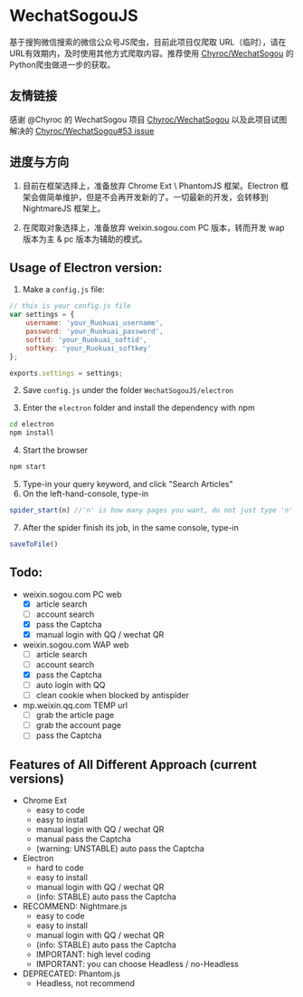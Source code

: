 # WechatSogouJS
基于搜狗微信搜索的微信公众号JS爬虫，目前此项目仅爬取 URL（临时），请在URL有效期内，及时使用其他方式爬取内容。推荐使用
[Chyroc/WechatSogou](https://github.com/Chyroc/WechatSogou) 的Python爬虫做进一步的获取。

## 友情链接
感谢 @Chyroc 的 WechatSogou 项目 [Chyroc/WechatSogou](https://github.com/Chyroc/WechatSogou) 以及此项目试图解决的 [Chyroc/WechatSogou#53 issue](https://github.com/Chyroc/WechatSogou/issues/53)

## 进度与方向
1. 目前在框架选择上，准备放弃 Chrome Ext \ PhantomJS 框架。Electron 框架会做简单维护，但是不会再开发新的了。一切最新的开发，会转移到 NightmareJS 框架上。

2. 在爬取对象选择上，准备放弃 weixin.sogou.com PC 版本，转而开发 wap 版本为主 & pc 版本为辅助的模式。


## Usage of Electron version:
1. Make a `config.js` file: 
```js
// this is your config.js file
var settings = {
    username: 'your_Ruokuai_username',
    password: 'your_Ruokuai_password',
    softid: 'your_Ruokuai_softid',
    softkey: 'your_Ruokuai_softkey'
};

exports.settings = settings; 

```
2. Save `config.js` under the folder `WechatSogouJS/electron`


3. Enter the `electron` folder and install the dependency with npm
```bash
cd electron 
npm install     

```

4. Start the browser
```bash
npm start
```

5. Type-in your query keyword, and click "Search Articles" 
6. On the left-hand-console, type-in
```js
spider_start(n) //'n' is how many pages you want, do not just type 'n'
```
7. After the spider finish its job, in the same console, type-in
```js
saveToFile()
```

## Todo:
- weixin.sogou.com PC web 
    - [x] article search     
    - [ ] account search
    - [x] pass the Captcha
    - [x] manual login with QQ / wechat QR 
- weixin.sogou.com WAP web
    - [ ] article search
    - [ ] account search
    - [x] pass the Captcha
    - [ ] auto login with QQ
    - [ ] clean cookie when blocked by antispider
- mp.weixin.qq.com TEMP url
    - [ ] grab the article page
    - [ ] grab the account page
    - [ ] pass the Captcha

## Features of All Different Approach (current versions)
- Chrome Ext
    - easy to code 
    - easy to install 
    - manual login with QQ / wechat QR
    - manual pass the Captcha 
    - (warning: UNSTABLE) auto pass the Captcha
- Electron
    - hard to code 
    - easy to install 
    - manual login with QQ / wechat QR
    - (info: STABLE) auto pass the Captcha
- RECOMMEND: Nightmare.js
    - easy to code 
    - easy to install 
    - manual login with QQ / wechat QR
    - (info: STABLE) auto pass the Captcha
    - IMPORTANT: high level coding
    - IMPORTANT: you can choose Headless / no-Headless
- DEPRECATED: Phantom.js
    - Headless, not recommend
